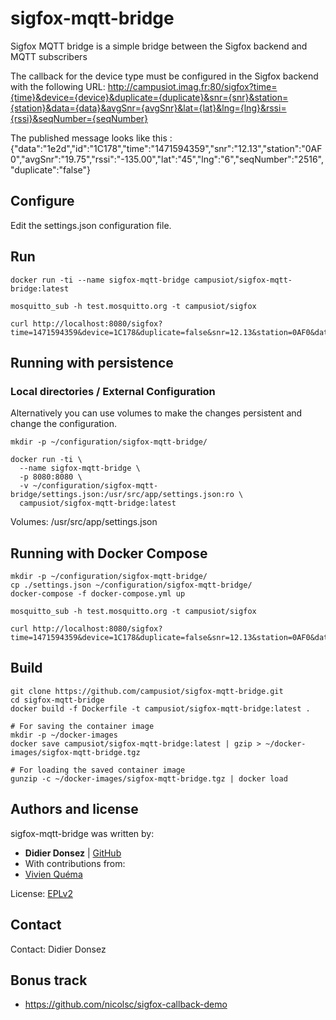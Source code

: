 sigfox-mqtt-bridge
==================

Sigfox MQTT bridge is a simple bridge between the Sigfox backend and MQTT subscribers

The callback for the device type must be configured in the Sigfox backend with the following URL:
http://campusiot.imag.fr:80/sigfox?time={time}&device={device}&duplicate={duplicate}&snr={snr}&station={station}&data={data}&avgSnr={avgSnr}&lat={lat}&lng={lng}&rssi={rssi}&seqNumber={seqNumber}

The published message looks like this : {"data":"1e2d","id":"1C178","time":"1471594359","snr":"12.13","station":"0AF0","avgSnr":"19.75","rssi":"-135.00","lat":"45","lng":"6","seqNumber":"2516","duplicate":"false"}

## Configure

Edit the settings.json configuration file.

## Run

    docker run -ti --name sigfox-mqtt-bridge campusiot/sigfox-mqtt-bridge:latest

    mosquitto_sub -h test.mosquitto.org -t campusiot/sigfox

    curl http://localhost:8080/sigfox?time=1471594359&device=1C178&duplicate=false&snr=12.13&station=0AF0&data=1e2d&avgSnr=19.75&lat=45&lng=6&rssi=-135.00&seqNumber=2516

## Running with persistence

### Local directories / External Configuration

Alternatively you can use volumes to make the changes
persistent and change the configuration.

    mkdir -p ~/configuration/sigfox-mqtt-bridge/

    docker run -ti \
      --name sigfox-mqtt-bridge \
      -p 8080:8080 \
      -v ~/configuration/sigfox-mqtt-bridge/settings.json:/usr/src/app/settings.json:ro \
      campusiot/sigfox-mqtt-bridge:latest

Volumes: /usr/src/app/settings.json

## Running with Docker Compose

    mkdir -p ~/configuration/sigfox-mqtt-bridge/
    cp ./settings.json ~/configuration/sigfox-mqtt-bridge/
    docker-compose -f docker-compose.yml up

    mosquitto_sub -h test.mosquitto.org -t campusiot/sigfox

    curl http://localhost:8080/sigfox?time=1471594359&device=1C178&duplicate=false&snr=12.13&station=0AF0&data=1e2d&avgSnr=19.75&lat=45&lng=6&rssi=-135.00&seqNumber=2516

## Build

    git clone https://github.com/campusiot/sigfox-mqtt-bridge.git
    cd sigfox-mqtt-bridge
    docker build -f Dockerfile -t campusiot/sigfox-mqtt-bridge:latest .

    # For saving the container image
    mkdir -p ~/docker-images
    docker save campusiot/sigfox-mqtt-bridge:latest | gzip > ~/docker-images/sigfox-mqtt-bridge.tgz

    # For loading the saved container image
    gunzip -c ~/docker-images/sigfox-mqtt-bridge.tgz | docker load

## Authors and license

sigfox-mqtt-bridge was written by:

* **Didier Donsez** | [GitHub](https://github.com/donsez/)
* With contributions from:
 * [Vivien Quéma](https://github.com/quema)

License: [EPLv2](https://www.eclipse.org/legal/epl-2.0/)

## Contact

Contact: Didier Donsez

## Bonus track
* https://github.com/nicolsc/sigfox-callback-demo
